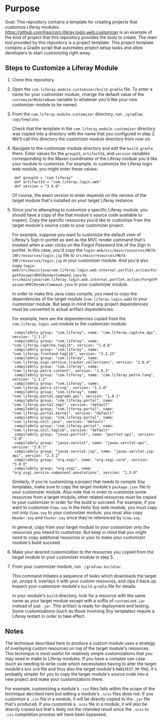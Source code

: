 # Purpose

Goal: This repository contains a template for creating projects that customize Liferay modules. https://github.com/jrao/com.liferay.login.web.customizer is an example of the kind of project that this repository provides the tools to create. The main tool provided by this repository is a project template. This project template contains a Gradle script that automates project setup tasks and allow developers to start customizing right away.

## Steps to Customize a Liferay Module

1. Clone this repository.

2. Open the `com.liferay.module.customizer/build.gradle` file. To enter a name for your customizer module, change the default value of the `customizerModuleName` variable to whatever you'd like your new customizer module to be named.

3. From the `com.liferay.module.customizer` directory, run `./gradlew copyTemplate`.

	Check that the template in the `com.liferay.module.customizer` directory was copied into a directory with the name that you configured in step 2. We'll call this directory the customizer module directory from now on.

4. Navigate to the customizer module directory and edit the `build.gradle` there. Enter values for the `groupId`, `artifactId`, and `version` variables corresponding to the Maven coordinates of the Liferay module you'd like your module to customize. For example, to customize the Liferay login web module, you might enter these values:

		def groupId = "com.liferay"
		def artifactId = "com.liferay.login.web"
		def version = "3.0.0"

	Of course, the exact version to enter depends on the version of the target module that's installed on your target Liferay instance.

5. Since you're attempting to customize a specific Liferay module, you should have a copy of the that module's source code available to inspect. Copy the specific resources you'd like to customize from the target module's source code to your customizer project.

	For example, suppose you want to customize the default view of Liferay's Sign In portlet as well as the MVC render command that's invoked when a user clicks on the *Forgot Password* link of the Sign in portlet. In this case, you'd copy the `login-web/src/main/resources/META-INF/resources/login.jsp` file to `src/main/resources/META-INF/resources/login.jsp` in your customizer module. And you'd also copy `login-web/src/main/java/com.liferay.login.web.internal.portlet.action/ForgotPasswordMVCRenderCommand.java` to `src/main/java/com.liferay.login.web.internal.portlet.action/ForgotPasswordMVCRenderCommand.java` in your customizer module.
	
	In order to make this Java class compile, you need to copy the dependencies of the target module (`com.liferay.login.web`) to your customizer module. But keep in mind that any project dependencies must be converted to actual artifact dependencies.
	
	For example, here are the dependencies copied from the `com.liferay.login.web` module to the customizer module:
	
		compileOnly group: "com.liferay", name: "com.liferay.captcha.api", version: "1.1.2"
		compileOnly group: "com.liferay", name: "com.liferay.captcha.taglib", version: "1.0.6"
		compileOnly group: "com.liferay", name: "com.liferay.frontend.taglib", version: "2.2.15"
		compileOnly group: "com.liferay", name: "com.liferay.osgi.service.tracker.collections", version: "2.0.4"
		compileOnly group: "com.liferay", name: "com.liferay.petra.content", version: "1.0.3"
		compileOnly group: "com.liferay", name: "com.liferay.petra.lang", version: "1.1.2"
		compileOnly group: "com.liferay", name: "com.liferay.petra.string", version: "1.1.0"
		compileOnly group: "com.liferay", name: "com.liferay.portal.upgrade.api", version: "1.0.1"
		compileOnly group: "com.liferay.portal", name: "com.liferay.portal.impl", version: "default"
		compileOnly group: "com.liferay.portal", name: "com.liferay.portal.kernel", version: "default"
		compileOnly group: "com.liferay.portal", name: "com.liferay.util.java", version: "default"
		compileOnly group: "com.liferay.portal", name: "com.liferay.util.taglib", version: "default"
		compileOnly group: "javax.portlet", name: "portlet-api", version: "2.0"
		compileOnly group: "javax.servlet", name: "javax.servlet-api", version: "3.0.1"
		compileOnly group: "javax.servlet.jsp", name: "javax.servlet.jsp-api", version: "2.3.1"
		compileOnly group: "org.osgi", name: "org.osgi.core", version: "5.0.0"
		compileOnly group: "org.osgi", name: "org.osgi.service.component.annotations", version: "1.3.0"
	
	Similarly, if you're customizing a project that needs to compile Soy templates, make sure to copy the target module's `package.json` file to your customizer module. Also note that in order to customize some resources from a target module, other related resources must be copied to your customizer in order for the build to succeed. For example, if you want to customize `View.soy` in the Hello Soy web module, you must copy not only `View.soy` to your customizer module, you must also copy `Header.soy` and `Footer.soy` since they're referenced by `View.soy`.
	
	In general, copy from your target module to your customizer only the resources you intend to customize. But keep in mind that you might need to copy additional resources in your to make your customizer module's build succeed.

6. Make your desired customization to the resources you copied from the target module to your customizer module in step 5.

7. From your customizer module, run `./gradlew buildJar`.
   
   This command initiates a sequence of tasks which downloads the target jar, unzips it, overlays it with your custom resources, and zips it back up. Inspect your customizer module's `build.gradle` file for details.

	In your module's `build` directory, look for a resource with the same name as your target module except with a suffix of `customized.jar` instead of just `.jar`. This artifact is ready for deployment and testing. Some customizations (such as those involving Soy templates) require a Liferay restart in order to take effect.

## Notes

The technique described here to produce a custom module uses a strategy of overlaying custom resources on top of the target module's resources. This technique is most useful for relatively simple customizations that you may need to make to Liferay modules. If you have a complex use case (such as needing to write code which necessitates having to alter the target module's `bnd.bnd` file and thus also the target module's `MANIFEST.MF` file), it's probably simpler for you to copy the target module's source code into a new project and make your customizations there.

For example, customizing a module's `.css` files falls within the scope of the technique decribed here but editing a module's `.scss` files does not. If you customize a `.css` file in a module, it will be directly copied to the `.jar` file that's produced. If you customize a `.scss` file in a module, it will also be directly copied but that's likely not the intended result since the `.scss` to `.css` compilation process will have been bypassed.
